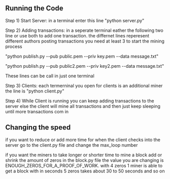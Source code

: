 ## Running the Code

Step 1) Start Server: in a terminal enter this line "python server.py"

Step 2) Adding transactions: in a seperate terminal eather the following two line or use both to add one transaction. the differnet lines
reperesent different authors posting transactions you need at least 3 to start the mining process

"python publish.py --pub public.pem --priv key.pem --data message.txt"

"python publish.py --pub public2.pem --priv key2.pem --data message.txt"

These lines can be call in just one terminal

Step 3) Clients: each termerninal you open for clients is an additional miner the line is "python client.py"

Step 4) While Client is running you can keep adding transactions to the server else the client will mine all transactions and then just
keep sleeping until more transactions com in

## Changing the speed

if you want to reduce or add more time for when the client checks into the server go to the client.py file and change the max_loop number

if you want the miners to take longer or shorter time to mine a block add or shrink the amount of zeros in the block.py file the value 
you are changing is ENOUGH_ZEROS_FOR_A_PROOF_OF_WORK. with 4 zeros 1 miner is able to get a block with in seconds 5 zeros takes about 
30 to 50 seconds and so on 


